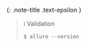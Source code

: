 <!-- _includes/docs/env/allure-commandline/ -->

{: .note-title .text-epsilon }
> ℹ️ Validation
>
> `$ allure --version`
